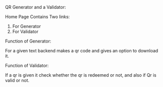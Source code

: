 QR Generator and a Validator:

Home Page Contains Two links:

1. For Generator
2. For Validator

Function of Generator:

For a given text backend makes a qr code and gives an option to download it. 

Function of Validator:

If a qr is given it check whether the qr is redeemed or not, and also if Qr is valid or not.
